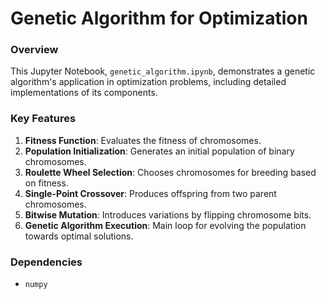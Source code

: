 # Genetic Algorithm for Optimization

### Overview
This Jupyter Notebook, `genetic_algorithm.ipynb`, demonstrates a genetic algorithm's application in optimization problems, including detailed implementations of its components.

### Key Features
1. **Fitness Function**: Evaluates the fitness of chromosomes.
2. **Population Initialization**: Generates an initial population of binary chromosomes.
3. **Roulette Wheel Selection**: Chooses chromosomes for breeding based on fitness.
4. **Single-Point Crossover**: Produces offspring from two parent chromosomes.
5. **Bitwise Mutation**: Introduces variations by flipping chromosome bits.
6. **Genetic Algorithm Execution**: Main loop for evolving the population towards optimal solutions.

### Dependencies
- `numpy`
